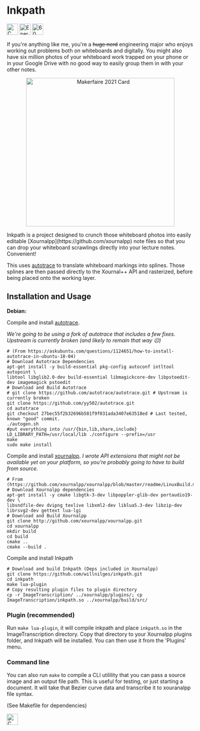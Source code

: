 # Inkpath

<div id="badges">
<img src="https://forthebadge.com/images/badges/made-with-c.svg" alt="C badge" height="30px"/>
<img src="https://forthebadge.com/images/badges/powered-by-energy-drinks.svg" alt="Energy drink badge" height="30px"/>
<img src="https://forthebadge.com/images/badges/60-percent-of-the-time-works-every-time.svg" alt="60 percent badge" height="30px"/>
</div>

If you're anything like me, you're a ~~huge nerd~~ engineering major who enjoys
working out problems both on whiteboards and digitally. You might also
have six million photos of your whiteboard work trapped on your phone
or in your Google Drive with no good way to easily group them in with
your other notes.

<p align="center">
<!-- ![Makerfaire 2021 Card](https://user-images.githubusercontent.com/42927786/147401085-94773933-e4a3-4039-97e6-91cf2ea1ee6c.png) -->
  <img src="https://user-images.githubusercontent.com/42927786/147401085-94773933-e4a3-4039-97e6-91cf2ea1ee6c.png" alt="Makerfaire 2021 Card" width="400px" style="display: block; margin: 0 auto"/>

</p>
Inkpath is a project designed to crunch those whiteboard photos into easily
editable [Xournalpp](https://github.com/xournalpp) note files so that you can
drop your whiteboard scrawlings directly into your lecture notes. Convenient!

This uses [autotrace](https://github.com/autotrace/autotrace) to translate
whiteboard markings into splines. Those splines are then passed directly to the
Xournal++ API and rasterized, before being placed onto the working layer.

## Installation and Usage

**Debian:**

Compile and install [autotrace](https://github.com/yy502/autotrace).

_We're going to be using a fork of autotrace that includes a few fixes.
Upstream is currently broken (and likely to remain that way :frowning_face:)_
```
# (From https://askubuntu.com/questions/1124651/how-to-install-autotrace-in-ubuntu-18-04)
# Download Autotrace Dependencies
apt-get install -y build-essential pkg-config autoconf intltool autopoint \
libtool libglib2.0-dev build-essential libmagickcore-dev libpstoedit-dev imagemagick pstoedit
# Download and Build Autotrace
# git clone https://github.com/autotrace/autotrace.git # Upstream is currently broken
git clone https://github.com/yy502/autotrace.git
cd autotrace
git checkout 27bec55f2b32696b581f9f031ada3407e63518ed # Last tested, known "good" commit.
./autogen.sh
#put everything into /usr/{bin,lib,share,include}
LD_LIBRARY_PATH=/usr/local/lib ./configure --prefix=/usr
make
sudo make install
```

Compile and install [xournalpp](https://github.com/willnilges/xournalpp).
_I wrote API extensions that might not be available yet on your platform, so you're probably going to have to build from source._
```
# From (https://github.com/xournalpp/xournalpp/blob/master/readme/LinuxBuild.md)
# Download Xournalpp dependencies
apt-get install -y cmake libgtk-3-dev libpoppler-glib-dev portaudio19-dev \
libsndfile-dev dvipng texlive libxml2-dev liblua5.3-dev libzip-dev librsvg2-dev gettext lua-lgi
# Download and Build Xournalpp
git clone http://github.com/xournalpp/xournalpp.git
cd xournalpp
mkdir build
cd build
cmake ..
cmake --build .
```

Compile and install Inkpath
```
# Download and build Inkpath (Deps included in Xournalpp)
git clone https://github.com/willnilges/inkpath.git
cd inkpath
make lua-plugin
# Copy resulting plugin files to plugin directory
cp -r ImageTranscription/ ../xournalpp/plugins/; cp ImageTranscription/inkpath.so ../xournalpp/build/src/
```

### Plugin (recommended)

Run `make lua-plugin`, it will compile inkpath and place `inkpath.so` in the ImageTranscription directory. Copy that directory to your Xournalpp plugins folder, and Inkpath will be installed. You can then use it from the 'Plugins' menu.

### Command line

You can also run `make` to compile a CLI utilility that you can pass a source image and an output file path. This is useful for testing, or just starting a document. It will take that Bezier curve data and transcribe it to xouranalpp file syntax.

(See Makefile for dependencies)

<img src="https://forthebadge.com/images/badges/works-on-my-machine.svg" alt="C badge" height="30px"/>
